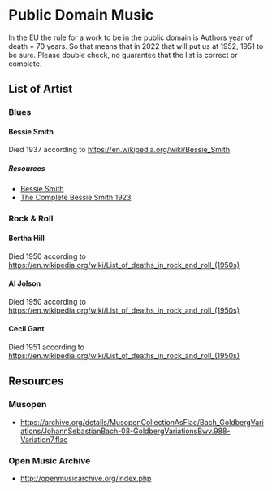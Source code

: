 # Public Domain Music
In the EU the rule for a work to be in the public domain is Authors year of death + 70 years.
So that means that in 2022 that will put us at 1952, 1951 to be sure.
Please double check, no guarantee that the list is correct or complete.
## List of Artist
### Blues
#### Bessie Smith
Died 1937 according to https://en.wikipedia.org/wiki/Bessie_Smith
##### Resources
- [Bessie Smith](https://archive.org/details/cd_bessie-smith_bessie-smith)
- [The Complete Bessie Smith 1923](https://archive.org/details/cd_the-complete-bessie-smith-1923_bessie-smith)
### Rock & Roll
#### Bertha Hill
Died 1950 according to https://en.wikipedia.org/wiki/List_of_deaths_in_rock_and_roll_(1950s)
#### Al Jolson
Died 1950 according to https://en.wikipedia.org/wiki/List_of_deaths_in_rock_and_roll_(1950s)
#### Cecil Gant
Died 1951 according to https://en.wikipedia.org/wiki/List_of_deaths_in_rock_and_roll_(1950s)
## Resources
### Musopen 
- https://archive.org/details/MusopenCollectionAsFlac/Bach_GoldbergVariations/JohannSebastianBach-08-GoldbergVariationsBwv.988-Variation7.flac
### Open Music Archive
- http://openmusicarchive.org/index.php
